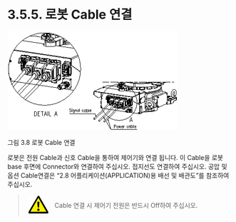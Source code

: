 ﻿# 3.5.5. 로봇 Cable 연결

![](../../_assets/그림_3.11_로봇_케이블_연결.png  )

그림 3.8 로봇 Cable 연결


로봇은 전원 Cable과 신호 Cable을 통하여 제어기와 연결 됩니다. 이 Cable을 로봇 base 후면에 Connector와 연결하여 주십시오. 접지선도 연결하여 주십시오.
공압 및 옵션 Cable연결은 “2.8 어플리케이션(APPLICATION)용 배선 및 배관도”를 참조하여 주십시오.

<blockquote>
<table border="0">
<thead>
  <tr>
    <td>
    <div align="center">
      <img src="../../_assets/주의표시.png" width = 45 height = 40>
    </div>
    </td> 
    <td colspan="4"> Cable 연결 시 제어기 전원은 반드시 Off하여 주십시오.</td>
  </tr>
</thead>
</table>  
</blockquote>
